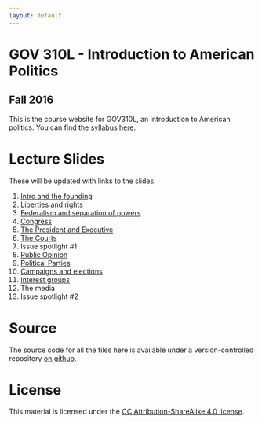 ```yaml
---
layout: default 
---
```

# GOV 310L - Introduction to American Politics

## Fall 2016 

This is the course website for GOV310L, an introduction to American politics. You can find the [syllabus here](syllabus/syllabus.pdf "Syllabus").

# Lecture Slides
These will be updated with links to the slides.

1. [Intro and the founding](slides/intro-and-founding.pdf "Introduction and the founding slides")
2. [Liberties and rights](slides/liberties-and-rights.pdf "Civil liberties and rights slides")
3.  [Federalism and separation of powers](slides/federalism.pdf "Federalism and separation of powers slides")
4. [Congress](slides/congress.pdf "Congress slides")
5. [The President and Executive](slides/president-and-executive.pdf "President and Executive slides")
6. [The Courts](slides/courts.pdf "The Courts slides")
7. Issue spotlight #1 <!-- - [Presidential elections](slides/the-primary-system.pdf "Presidential elections slides") -->
8. [Public Opinion](slides/public-opinion.pdf "Public opinion slides")
9. [Political Parties](slides/political-parties.pdf "Political parties slides")
10. [Campaigns and elections](slides/campaigns-and-elections.pdf "Campaigns and elections slides")
11. [Interest groups](slides/interest-groups.pdf "Interest group slides")
12. The media <!-- [The media](slides/the-media.pdf "The media slides") -->
13. Issue spotlight #2 <!-- - [Inequality](slides/inequality.pdf "Inequality slides") -->

# Source
The source code for all the files here is available under a version-controlled repository [on github](https://github.com/jabranham/GOV310L).

# License
This material is licensed under the [CC Attribution-ShareAlike 4.0 license](http://creativecommons.org/licenses/by-sa/4.0/).
